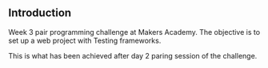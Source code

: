 Introduction 
-----------
Week 3 pair programming challenge at Makers Academy. The objective is to set up a web project with Testing frameworks.

This is what has been achieved after day 2 paring session of the challenge.